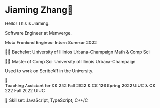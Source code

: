 # Jiaming Zhang:japanese_ogre:
Hello! This is Jiaming.

Software Engineer at Memverge.

Meta Frontend Engineer Intern Summer 2022

:technologist: Bachelor: University of Illinios Urbana-Champaign Math & Comp Sci

:man_technologist:	Master of Comp Sci: University of Illinois Urbana-Champaign

Used to work on ScribeAR in the University.

:coat:	
Teaching Assistant for CS 242 Fall 2022 & CS 126 Spring 2022 UIUC & CS 222 Fall 2022 UIUC<br>

:blue_book:
Skillset: JavaScript, TypeScript, C++/C<br>

